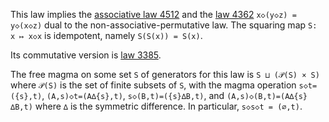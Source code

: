 This law implies the [associative law 4512](https://teorth.github.io/equational_theories/implications/?4512) and the [law 4362](https://teorth.github.io/equational_theories/implications/?4362) `x◇(y◇z) = y◇(x◇z)` dual to the non-associative-permutative law.  The squaring map `S: x ↦ x◇x` is idempotent, namely `S(S(x)) = S(x)`.

Its commutative version is [law 3385](https://teorth.github.io/equational_theories/implications/?3385).

The free magma on some set `S` of generators for this law is `S ⊔ (𝒫(S) × S)` where `𝒫(S)` is the set of finite subsets of `S`, with the magma operation `s◇t=({s},t)`, `(A,s)◇t=(A∆{s},t)`, `s◇(B,t)=({s}∆B,t)`, and `(A,s)◇(B,t)=(A∆{s}∆B,t)` where `∆` is the symmetric difference.  In particular, `s◇s◇t = (∅,t)`.
